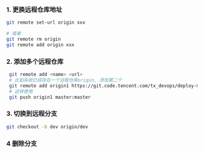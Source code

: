 ### 1.  更换远程仓库地址

~~~sh
git remote set-url origin xxx

# 或者
git remote rm origin
git remote add origin xxx
~~~

### 2. 添加多个远程仓库

~~~sh
 git remote add <name> <url>
 # 比如系统已经存在一个远程仓库origin, 添加第二个
 git remote add origin1 https://git.code.tencent.com/tx_devops/deploy-maven-pc.gi
 # 这样使用
 git push origin1 master:master
~~~

### 3. 切换到远程分支

~~~sh
git checkout -b dev origin/dev
~~~

### 4 删除分支

~~~sh

~~~
